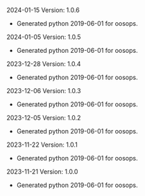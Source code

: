 2024-01-15 Version: 1.0.6
- Generated python 2019-06-01 for oosops.

2024-01-05 Version: 1.0.5
- Generated python 2019-06-01 for oosops.

2023-12-28 Version: 1.0.4
- Generated python 2019-06-01 for oosops.

2023-12-06 Version: 1.0.3
- Generated python 2019-06-01 for oosops.

2023-12-05 Version: 1.0.2
- Generated python 2019-06-01 for oosops.

2023-11-22 Version: 1.0.1
- Generated python 2019-06-01 for oosops.

2023-11-21 Version: 1.0.0
- Generated python 2019-06-01 for oosops.

